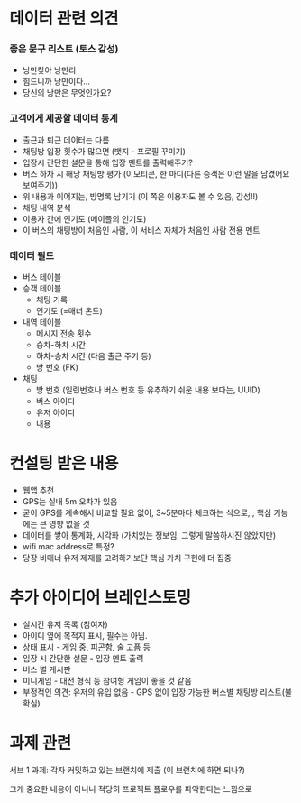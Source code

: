 # 데이터 관련 의견

### 좋은 문구 리스트 (토스 감성)

- 낭만찾아 낭만리
- 힘드니까 낭만이다...
- 당신의 낭만은 무엇인가요?



### 고객에게 제공할 데이터 통계

- 출근과 퇴근 데이터는 다름
- 채팅방 입장 횟수가 많으면 (뱃지 - 프로필 꾸미기)
- 입장시 간단한 설문을 통해 입장 멘트를 출력해주기?
- 버스 하차 시 해당 채팅방 평가 (이모티콘, 한 마디(다른 승객은 이런 말을 남겼어요 보여주기))
- 위 내용과 이어지는, 방명록 남기기 (이 쪽은 이용자도 볼 수 있음, 감성!!)
- 채팅 내역 분석
- 이용자 간에 인기도 (메이플의 인기도)
- 이 버스의 채팅방이 처음인 사람, 이 서비스 자체가 처음인 사람 전용 멘트



### 데이터 필드

- 버스 테이블
- 승객 테이블
  - 채팅 기록
  - 인기도 (=매너 온도)
- 내역 테이블
  - 메시지 전송 횟수
  - 승차-하차 시간
  - 하차-승차 시간 (다음 출근 주기 등)
  - 방 번호 (FK)
- 채팅
  - 방 번호 (일련번호나 버스 번호 등 유추하기 쉬운 내용 보다는, UUID)
  - 버스 아이디
  - 유저 아이디
  - 내용



# 컨설팅 받은 내용

- 웹앱 추천
- GPS는 실내 5m 오차가 있음
- 굳이 GPS를 계속해서 비교할 필요 없이, 3~5분마다 체크하는 식으로,,, 핵심 기능에는 큰 영향 없을 것
- 데이터를 쌓아 통계화, 시각화 (가치있는 정보임, 그렇게 말씀하시진 않았지만)
- wifi mac address로 특정?
- 당장 비매너 유저 제재를 고려하기보단 핵심 가치 구현에 더 집중



# 추가 아이디어 브레인스토밍

- 실시간 유저 목록 (참여자)
- 아이디 옆에 목적지 표시, 필수는 아님.
- 상태 표시 - 게임 중, 피곤함, 술 고픔 등
- 입장 시 간단한 설문 - 입장 멘트 출력
- 버스 별 게시판
- 미니게임 - 대전 형식 등 참여형 게임이 좋을 것 같음
- 부정적인 의견: 유저의 유입 없음 - GPS 없이 입장 가능한 버스별 채팅방 리스트(불확실)



# 과제 관련

서브 1 과제: 각자 커밋하고 있는 브랜치에 제출 (이 브랜치에 하면 되나?)

크게 중요한 내용이 아니니 적당히 프로젝트 플로우를 파악한다는 느낌으로